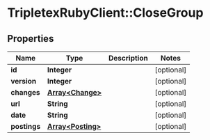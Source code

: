 # TripletexRubyClient::CloseGroup

## Properties
Name | Type | Description | Notes
------------ | ------------- | ------------- | -------------
**id** | **Integer** |  | [optional] 
**version** | **Integer** |  | [optional] 
**changes** | [**Array&lt;Change&gt;**](Change.md) |  | [optional] 
**url** | **String** |  | [optional] 
**date** | **String** |  | [optional] 
**postings** | [**Array&lt;Posting&gt;**](Posting.md) |  | [optional] 


